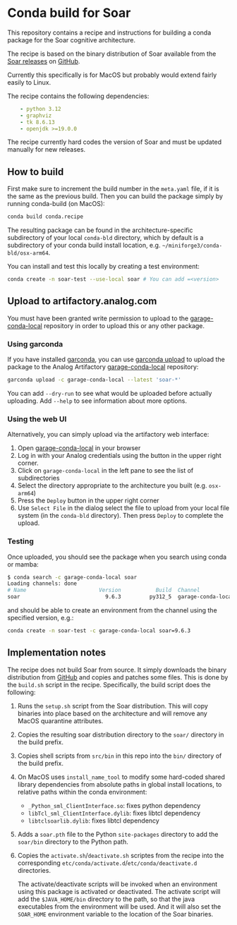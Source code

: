 # Conda build for Soar

This repository contains a recipe and instructions for building a conda package for
the Soar cognitive architecture.

The recipe is based on the binary distribution of Soar available from the
[Soar releases][soar-releases] on [GitHub][github-soar].

Currently this specifically is for MacOS but probably would extend fairly
easily to Linux.

The recipe contains the following dependencies:

```yaml
    - python 3.12
    - graphviz
    - tk 8.6.13
    - openjdk >=19.0.0
```

The recipe currently hard codes the version of Soar and must be updated 
manually for new releases.

## How to build

First make sure to increment the build number in the `meta.yaml` file,
if it is the same as the previous build. Then you can build the package
simply by running conda-build (on MacOS):

```bash
conda build conda.recipe
```

The resulting package can be found in the architecture-specific subdirectory
of your local `conda-bld` directory, which by default is a subdirectory of
your conda build install location, e.g. `~/miniforge3/conda-bld/osx-arm64`.

You can install and test this locally by creating a test environment:

```bash
conda create -n soar-test --use-local soar # You can add =<version>
```

## Upload to artifactory.analog.com

You must have been granted write permission to upload to the
[garage-conda-local] repository in order to upload this or
any other package.

### Using garconda

If you have installed [garconda], you can use [garconda upload][garconda-upload] to 
upload the package to the Analog Artifactory [garage-conda-local] repository:

```bash
garconda upload -c garage-conda-local --latest 'soar-*' 
```
You can add `--dry-run` to see what would be uploaded before actually uploading.
Add `--help` to see information about more options.

### Using the web UI

Alternatively, you can simply upload via the artifactory web interface:

1. Open [garage-conda-local] in your browser
2. Log in with your Analog credentials using the button in the upper right corner.
3. Click on `garage-conda-local` in the left pane to see the list of subdirectories
4. Select the directory appropriate to the architecture you built (e.g. `osx-arm64`)
5. Press the `Deploy` button in the upper right corner
6. Use `Select File` in the dialog select the file to upload from your local
    file system (in the `conda-bld` directory). Then press `Deploy` to complete the upload.

### Testing

Once uploaded, you should see the package when you search using conda or mamba:

```bash
$ conda search -c garage-conda-local soar
Loading channels: done
# Name                       Version           Build  Channel             
soar                           9.6.3         py312_5  garage-conda-local  ```
```
and should be able to create an environment from the channel using
the specified version, e.g.:

```bash
conda create -n soar-test -c garage-conda-local soar=9.6.3
```

## Implementation notes

The recipe does not build Soar from source. It simply downloads the binary
distribution from [GitHub][soar-releases] and copies and patches some
files. This is done by the `build.sh` script in the recipe. Specifically,
the build script does the following:

1. Runs the `setup.sh` script from the Soar distribution. This will
    copy binaries into place based on the architecture and will remove
    any MacOS quarantine attributes.
2. Copies the resulting soar distribution directory to the `soar/`
    directory in the build prefix.
3. Copies shell scripts from `src/bin` in this repo into the `bin/`
    directory of the build prefix.
4. On MacOS uses `install_name_tool` to modify some hard-coded shared library
    dependencies from absolute paths in global install locations, to relative
    paths within the conda environment:

    * `_Python_sml_ClientInterface.so`: fixes python dependency
    * `libTcl_sml_ClientInterface.dylib`: fixes libtcl dependency
    * `libtclsoarlib.dylib`: fixes libtcl dependency
5. Adds a `soar.pth` file to the Python `site-packages` directory to
    add the `soar/bin` directory to the Python path.
6. Copies the `activate.sh`/`deactivate.sh` scriptes from the recipe into
    the corresponding `etc/conda/activate.d`/`etc/conda/deactivate.d`
    directories.

    The activate/deactivate scripts will be invoked when an environment
    using this package is activated or deactivated. The activate script
    will add the `$JAVA_HOME/bin` directory to the path, so that the java
    executables from the environment will be used. And it will also set
    the `SOAR_HOME` environment variable to the location of the Soar binaries.

[garconda]: http://boston-garage.pages.gitlab.analog.com/garconda/
[garage-conda-local]: https://artifactory.analog.com/ui/repos/tree/General/garage-conda-local
[garconda-upload]: http://boston-garage.pages.gitlab.analog.com/garconda/cli/garconda-upload/
[github-soar]: https://github.com/SoarGroup/Soar
[soar-releases]: https://github.com/SoarGroup/Soar/releases
